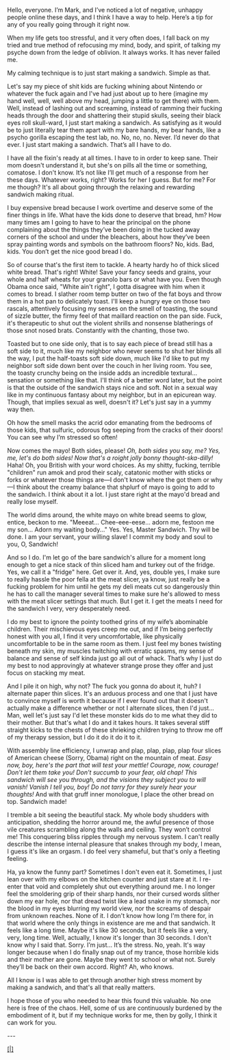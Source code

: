Hello, everyone. I’m Mark, and I’ve noticed a lot of negative, unhappy people online these days, and I think I have a way to help. Here’s a tip for any of you really going through it right now.

When my life gets too stressful, and it very often does, I fall back on my tried and true method of refocusing my mind, body, and spirit, of talking my psyche down from the ledge of oblivion. It always works. It has never failed me.

My calming technique is to just start making a sandwich. Simple as that.

Let's say my piece of shit kids are fucking whining about Nintendo or whatever the fuck again and I've had just about up to here (imagine my hand well, well, well above my head, jumping a little to get there) with them. Well, instead of lashing out and screaming, instead of ramming their fucking heads through the door and shattering their stupid skulls, seeing their black eyes roll skull-ward, I just start making a sandwich. As satisfying as it would be to just literally tear them apart with my bare hands, my bear hands, like a psycho gorilla escaping the test lab, no. No, no, no. Never. I’d never do that ever. I just start making a sandwich. That’s all I have to do.

I have all the fixin's ready at all times. I have to in order to keep sane. Their mom doesn't understand it, but she's on pills all the time or something, comatose. I don't know. It’s not like I’ll get much of a response from her these days. Whatever works, right? Works for her I guess. But for me? For me though? It's all about going through the relaxing and rewarding sandwich making ritual.

I buy expensive bread because I work overtime and deserve some of the finer things in life. What have the kids done to deserve that bread, hm? How many times am I going to have to hear the principal on the phone complaining about the things they’ve been doing in the tucked away corners of the school and under the bleachers, about how they’ve been spray painting words and symbols on the bathroom floors? No, kids. Bad, kids. You don’t get the nice good bread I do.

So of course that's the first item to tackle. A hearty hardy ho of thick sliced white bread. That's right! White! Save your fancy seeds and grains, your whole and half wheats for your granolo bars or what have you. Even though Obama once said, "White ain't right", I gotta disagree with him when it comes to bread. I slather room temp butter on two of the fat boys and throw them in a hot pan to delicately toast. I'll keep a hungry eye on those two rascals, attentively focusing my senses on the smell of toasting, the sound of sizzle butter, the firmy feel of that maillard reaction on the pan side. Fuck, it's therapeutic to shut out the violent shrills and nonsense blatherings of those snot nosed brats. Constantly with the chanting, those two.

Toasted but to one side only, that is to say each piece of bread still has a soft side to it, much like my neighbor who never seems to shut her blinds all the way, I put the half-toasts soft side down, much like I'd like to put my neighbor soft side down bent over the couch in her living room. You see, the toasty crunchy being on the inside adds an incredible textural... sensation or something like that. I'll think of a better word later, but the point is that the outside of the sandwich stays nice and soft. Not in a sexual way like in my continuous fantasy about my neighbor, but in an epicurean way. Though, that implies sexual as well, doesn't it? Let's just say in a yummy way then.

Oh how the smell masks the acrid odor emanating from the bedrooms of those kids, that sulfuric, odorous fog seeping from the cracks of their doors! You can see why I’m stressed so often!

Now comes the mayo! Both sides, please! *Oh, both sides you say, me? Yes, me, let's do both sides! Now that's a roight jolly bonny thought-ska-dilly!* Haha! Oh, you British with your word choices. As my shitty, fucking, terrible "children" run amok and prod their scaly, catatonic mother with sticks or forks or whatever those things are—I don't know where the got them or why—I think about the creamy balance that shplurf of mayo is going to add to the sandwich. I think about it a lot. I just stare right at the mayo'd bread and really lose myself.

The world dims around, the white mayo on white bread seems to glow, entice, beckon to me. "Meeeat... Chee-eee-eese... adorn me, festoon me my son... Adorn my waiting body..." Yes. Yes, Master Sandwich. Thy will be done. I am your servant, your willing slave! I commit my body and soul to you, O, Sandwich!

And so I do. I'm let go of the bare sandwich's allure for a moment long enough to get a nice stack of thin sliced ham and turkey out of the fridge. Yes, we call it a "fridge" here. Get over it. And, yes, double yes, I make sure to really hassle the poor fella at the meat slicer, ya know, just really be a fucking problem for him until he gets my deli meats cut so dangerously thin he has to call the manager several times to make sure he's allowed to mess with the meat slicer settings that much. But I get it. I get the meats I need for the sandwich I very, very desperately need.

I do my best to ignore the pointy toothed grins of my wife’s abominable children. Their mischievous eyes creep me out, and if I’m being perfectly honest with you all, I find it very uncomfortable, like physically uncomfortable to be in the same room as them. I just feel my bones twisting beneath my skin, my muscles twitching with erratic spasms, my sense of balance and sense of self kinda just go all out of whack. That’s why I just do my best to nod approvingly at whatever strange prose they offer and just focus on stacking my meat.

And I pile it on high, why not? The fuck you gonna do about it, huh? I alternate paper thin slices. It's an arduous process and one that I just have to convince myself is worth it because if I ever found out that it doesn't actually make a difference whether or not I alternate slices, then I'd just... Man, well let's just say I'd let these monster kids do to me what they did to their mother. But that's what I do and it takes hours. It takes several stiff straight kicks to the chests of these shrieking children trying to throw me off of my therapy session, but I do it do it do it to it.

With assembly line efficiency, I unwrap and plap, plap, plap, plap four slices of American cheese (Sorry, Obama) right on the mountain of meat. *Easy now, boy, here's the part that will test your mettle! Courage, now, courage! Don’t let them take you! Don’t succumb to your fear, old chap! This sandwich will see you through, and the visions they subject you to will vanish! Vanish I tell you, boy! Do not tarry for they surely hear your thoughts!* And with that gruff inner monologue, I place the other bread on top. Sandwich made!

I tremble a bit seeing the beautiful stack. My whole body shudders with anticipation, shedding the horror around me, the awful presence of those vile creatures scrambling along the walls and ceiling. They won’t control me! This conquering bliss ripples through my nervous system. I can't really describe the intense internal pleasure that snakes through my body, I mean, I guess it's like an orgasm. I do feel very shameful, but that's only a fleeting feeling.

Ha, ya know the funny part? Sometimes I don't even eat it. Sometimes, I just lean over with my elbows on the kitchen counter and just stare at it. I re-enter that void and completely shut out everything around me. I no longer feel the smoldering grip of their sharp hands, nor their cursed words slither down my ear hole, nor that dread twist like a lead snake in my stomach, nor the blood in my eyes blurring my world view, nor the screams of despair from unknown reaches. None of it. I don't know how long I'm there for, in that world where the only things in existence are me and that sandwich. It feels like a long time. Maybe it's like 30 seconds, but it feels like a very, very, long time. Well, actually, I know it's longer than 30 seconds. I don't know why I said that. Sorry. I’m just… It’s the stress. No, yeah. It's way longer because when I do finally snap out of my trance, those horrible kids and their mother are gone. Maybe they went to school or what not. Surely they’ll be back on their own accord. Right? Ah, who knows.

All I know is I was able to get through another high stress moment by making a sandwich, and that's all that really matters.

I hope those of you who needed to hear this found this valuable. No one here is free of the chaos. Hell, some of us are continuously burdened by the embodiment of it, but if my technique works for me, then by golly, I think it can work for you.

\---

[\[|\]](https://www.reddit.com/r/DeliciousHotDog/)